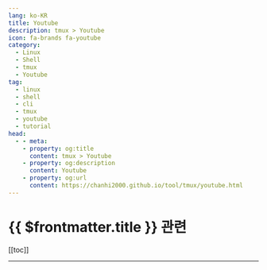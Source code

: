 ```yaml
---
lang: ko-KR
title: Youtube
description: tmux > Youtube
icon: fa-brands fa-youtube
category:
  - Linux
  - Shell
  - tmux
  - Youtube 
tag:
  - linux
  - shell
  - cli
  - tmux
  - youtube
  - tutorial
head:
  - - meta:
    - property: og:title
      content: tmux > Youtube
    - property: og:description
      content: Youtube
    - property: og:url
      content: https://chanhi2000.github.io/tool/tmux/youtube.html
---
```


# {{ $frontmatter.title }} 관련

[[toc]]

---

<TagLinks />